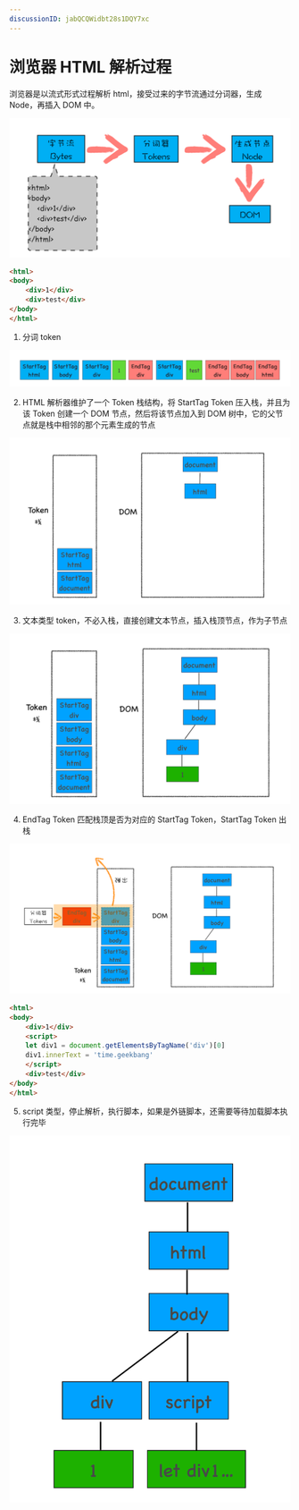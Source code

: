 ```yaml
---
discussionID: jabQCQWidbt28s1DQY7xc
---
```

# 浏览器 HTML 解析过程

浏览器是以流式形式过程解析 html，接受过来的字节流通过分词器，生成 Node，再插入 DOM 中。

![图 4](./images/9fd4cb17487028e37299038bb321a2ce9dfd0d08e3b55bbf4f4e88dc025c93b4.png)  

```html
<html>
<body>
    <div>1</div>
    <div>test</div>
</body>
</html>
```

1. 分词 token

![图 5](./images/7da07e876b16b7818b86a0d1b67b64959268344a4de07a2eff94fde8b97cdf26.png)  

2. HTML 解析器维护了一个 Token 栈结构，将 StartTag Token 压入栈，并且为该 Token 创建一个 DOM 节点，然后将该节点加入到 DOM 树中，它的父节点就是栈中相邻的那个元素生成的节点

![图 6](./images/100317314530845365cb91e3085975ac48c48d427c4555dff4c8f6dc1b2569f0.png)  

3. 文本类型 token，不必入栈，直接创建文本节点，插入栈顶节点，作为子节点

![图 7](./images/0263914b4fea209dcf71e0109edb2ce7d2e1d494be8fc2c755d459719c17c804.png)  

4. EndTag Token 匹配栈顶是否为对应的 StartTag Token，StartTag Token 出栈

![图 8](./images/ee5bec08daa0a1015b4598c723472179b10d0e0c83226d36c8412287a449b0f0.png)  

```html
<html>
<body>
    <div>1</div>
    <script>
    let div1 = document.getElementsByTagName('div')[0]
    div1.innerText = 'time.geekbang'
    </script>
    <div>test</div>
</body>
</html>
```

5. script 类型，停止解析，执行脚本，如果是外链脚本，还需要等待加载脚本执行完毕

![图 9](./images/a4ba6811d71e4ee5a79bc3c6b284e21227aaed61e8d82417ae298dc188064720.png)
